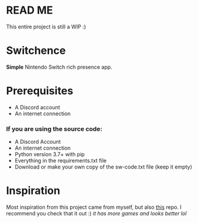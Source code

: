 # READ ME
This entire project is still a WIP :)

# Switchence
**Simple** Nintendo Switch rich presence app.

# Prerequisites
* A Discord account
* An internet connection

### If you are using the source code:
* A Discord Account
* An internet connection
* Python version 3.7+ with pip
* Everything in the requirements.txt file
* Download or make your own copy of the sw-code.txt file (keep it empty)

# Inspiration
Most inspiration from this project came from myself, but also [this](https://github.com/Da532/NS-RPC) repo. I recommend you check that it out :) *it has more games and looks better lol*

